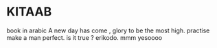 # KITAAB
book in arabic
A new day has come ,
glory to be the most high.
 practise make a man perfect.
 is it true ?
 erikodo.
 mmm
 yesoooo
